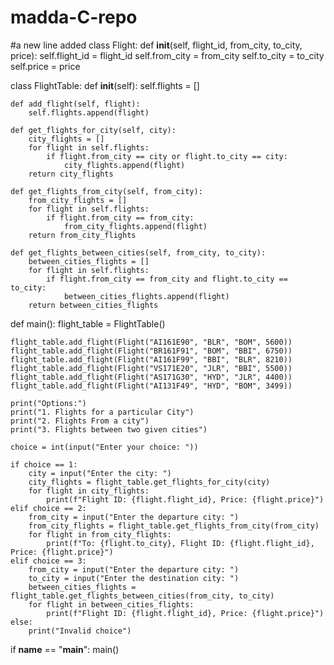 # madda-C-repo

#a new line added 
class Flight:
    def __init__(self, flight_id, from_city, to_city, price):
        self.flight_id = flight_id
        self.from_city = from_city
        self.to_city = to_city
        self.price = price

class FlightTable:
    def __init__(self):
        self.flights = []

    def add_flight(self, flight):
        self.flights.append(flight)

    def get_flights_for_city(self, city):
        city_flights = []
        for flight in self.flights:
            if flight.from_city == city or flight.to_city == city:
                city_flights.append(flight)
        return city_flights

    def get_flights_from_city(self, from_city):
        from_city_flights = []
        for flight in self.flights:
            if flight.from_city == from_city:
                from_city_flights.append(flight)
        return from_city_flights

    def get_flights_between_cities(self, from_city, to_city):
        between_cities_flights = []
        for flight in self.flights:
            if flight.from_city == from_city and flight.to_city == to_city:
                between_cities_flights.append(flight)
        return between_cities_flights

def main():
    flight_table = FlightTable()

    flight_table.add_flight(Flight("AI161E90", "BLR", "BOM", 5600))
    flight_table.add_flight(Flight("BR161F91", "BOM", "BBI", 6750))
    flight_table.add_flight(Flight("AI161F99", "BBI", "BLR", 8210))
    flight_table.add_flight(Flight("VS171E20", "JLR", "BBI", 5500))
    flight_table.add_flight(Flight("AS171G30", "HYD", "JLR", 4400))
    flight_table.add_flight(Flight("AI131F49", "HYD", "BOM", 3499))

    print("Options:")
    print("1. Flights for a particular City")
    print("2. Flights From a city")
    print("3. Flights between two given cities")

    choice = int(input("Enter your choice: "))

    if choice == 1:
        city = input("Enter the city: ")
        city_flights = flight_table.get_flights_for_city(city)
        for flight in city_flights:
            print(f"Flight ID: {flight.flight_id}, Price: {flight.price}")
    elif choice == 2:
        from_city = input("Enter the departure city: ")
        from_city_flights = flight_table.get_flights_from_city(from_city)
        for flight in from_city_flights:
            print(f"To: {flight.to_city}, Flight ID: {flight.flight_id}, Price: {flight.price}")
    elif choice == 3:
        from_city = input("Enter the departure city: ")
        to_city = input("Enter the destination city: ")
        between_cities_flights = flight_table.get_flights_between_cities(from_city, to_city)
        for flight in between_cities_flights:
            print(f"Flight ID: {flight.flight_id}, Price: {flight.price}")
    else:
        print("Invalid choice")

if __name__ == "__main__":
    main()


